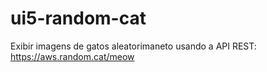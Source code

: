 # ui5-random-cat
Exibir imagens de gatos aleatorimaneto usando a API REST:
https://aws.random.cat/meow
